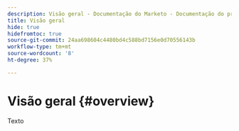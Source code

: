 ```yaml
---
description: Visão geral - Documentação do Marketo - Documentação do produto
title: Visão geral
hide: true
hidefromtoc: true
source-git-commit: 24aa698604c4480bd4c588bd7156e0d70556143b
workflow-type: tm+mt
source-wordcount: '8'
ht-degree: 37%

---
```


# Visão geral {#overview}

Texto
